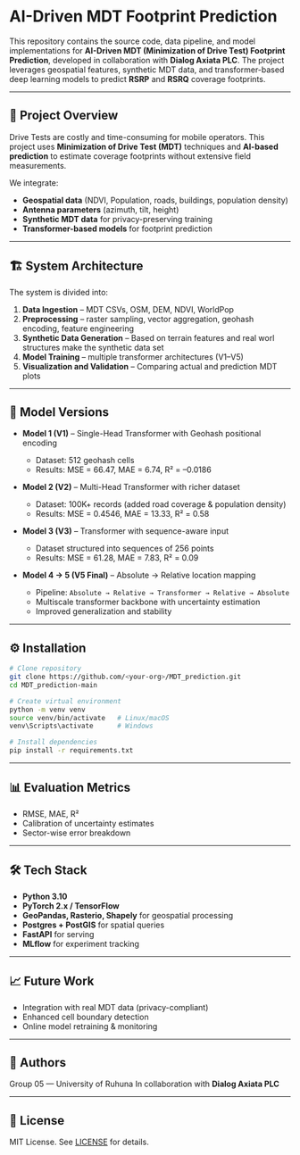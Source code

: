 # AI-Driven MDT Footprint Prediction

This repository contains the source code, data pipeline, and model implementations for **AI-Driven MDT (Minimization of Drive Test) Footprint Prediction**, developed in collaboration with **Dialog Axiata PLC**. The project leverages geospatial features, synthetic MDT data, and transformer-based deep learning models to predict **RSRP** and **RSRQ** coverage footprints.

---

## 📌 Project Overview

Drive Tests are costly and time-consuming for mobile operators. This project uses **Minimization of Drive Test (MDT)** techniques and **AI-based prediction** to estimate coverage footprints without extensive field measurements.

We integrate:

* **Geospatial data** (NDVI, Population, roads, buildings, population density)
* **Antenna parameters** (azimuth, tilt, height)
* **Synthetic MDT data** for privacy-preserving training
* **Transformer-based models** for footprint prediction

---

## 🏗️ System Architecture

The system is divided into:

1. **Data Ingestion** – MDT CSVs, OSM, DEM, NDVI, WorldPop
2. **Preprocessing** – raster sampling, vector aggregation, geohash encoding, feature engineering
3. **Synthetic Data Generation** – Based on terrain features and real worl structures make the synthetic data set
4. **Model Training** – multiple transformer architectures (V1–V5)
5. **Visualization and Validation** – Comparing actual and prediction MDT plots

---

## 🔄 Model Versions

* **Model 1 (V1)** – Single-Head Transformer with Geohash positional encoding

  * Dataset: 512 geohash cells
  * Results: MSE = 66.47, MAE = 6.74, R² = –0.0186

* **Model 2 (V2)** – Multi-Head Transformer with richer dataset

  * Dataset: 100K+ records (added road coverage & population density)
  * Results: MSE = 0.4546, MAE = 13.33, R² = 0.58

* **Model 3 (V3)** – Transformer with sequence-aware input

  * Dataset structured into sequences of 256 points
  * Results: MSE = 61.28, MAE = 7.83, R² = 0.09

* **Model 4 → 5 (V5 Final)** – Absolute → Relative location mapping

  * Pipeline: `Absolute → Relative → Transformer → Relative → Absolute`
  * Multiscale transformer backbone with uncertainty estimation
  * Improved generalization and stability

---

## ⚙️ Installation

```bash
# Clone repository
git clone https://github.com/<your-org>/MDT_prediction.git
cd MDT_prediction-main

# Create virtual environment
python -m venv venv
source venv/bin/activate   # Linux/macOS
venv\Scripts\activate      # Windows

# Install dependencies
pip install -r requirements.txt
```

---

## 📊 Evaluation Metrics

* RMSE, MAE, R²
* Calibration of uncertainty estimates
* Sector-wise error breakdown

---

## 🛠️ Tech Stack

* **Python 3.10**
* **PyTorch 2.x / TensorFlow**
* **GeoPandas, Rasterio, Shapely** for geospatial processing
* **Postgres + PostGIS** for spatial queries
* **FastAPI** for serving
* **MLflow** for experiment tracking

---

## 📈 Future Work

* Integration with real MDT data (privacy-compliant)
* Enhanced cell boundary detection
* Online model retraining & monitoring

---

## 👥 Authors

Group 05 — University of Ruhuna
In collaboration with **Dialog Axiata PLC**

---

## 📜 License

MIT License. See [LICENSE](LICENSE) for details.
